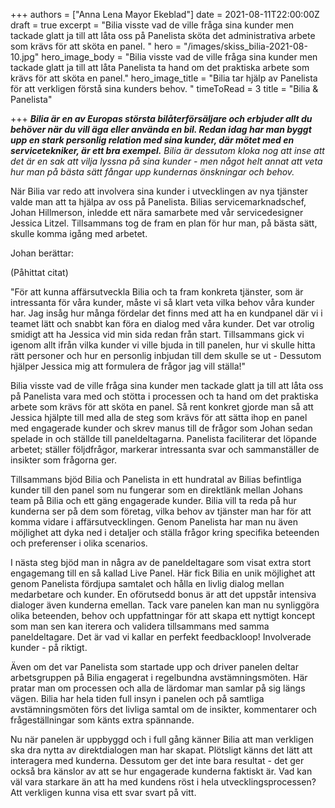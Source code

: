 +++
authors = ["Anna Lena Mayor Ekeblad"]
date = 2021-08-11T22:00:00Z
draft = true
excerpt = "Bilia visste vad de ville fråga sina kunder men tackade glatt ja till att låta oss på Panelista sköta det administrativa arbete som krävs för att sköta en panel. "
hero = "/images/skiss_bilia-2021-08-10.jpg"
hero_image_body = "Bilia visste vad de ville fråga sina kunder men tackade glatt ja till att låta Panelista ta hand om det praktiska arbete som krävs för att sköta en panel."
hero_image_title = "Bilia tar hjälp av Panelista för att verkligen förstå sina kunders behov. "
timeToRead = 3
title = "Bilia & Panelista"

+++
**_Bilia är en av Europas största bilåterförsäljare och erbjuder allt du behöver när du vill äga eller använda en bil. Redan idag har man byggt upp en stark personlig relation med sina kunder, där mötet med en servicetekniker, är ett bra exempel._** _Bilia är dessutom kloka nog att inse att det är en sak att vilja lyssna på sina kunder - men något helt annat att veta hur man på bästa sätt fångar upp kundernas önskningar och behov._

När Bilia var redo att involvera sina kunder i utvecklingen av nya tjänster valde man att ta hjälpa av oss på Panelista. Bilias servicemarknadschef, Johan Hillmerson, inledde ett nära samarbete med vår servicedesigner Jessica Litzel. Tillsammans tog de fram en plan för hur man, på bästa sätt, skulle komma igång med arbetet.

Johan berättar:

(Påhittat citat)

"För att kunna affärsutveckla Bilia och ta fram konkreta tjänster, som är intressanta för våra kunder, måste vi så klart veta vilka behov våra kunder har. Jag insåg hur många fördelar det finns med att ha en kundpanel där vi i teamet lätt och snabbt kan föra en dialog med våra kunder. Det var otrolig smidigt att ha Jessica vid min sida redan från start. Tillsammans gick vi igenom allt ifrån vilka kunder vi ville bjuda in till panelen, hur vi skulle hitta rätt personer och hur en personlig inbjudan till dem skulle se ut - Dessutom hjälper Jessica mig att formulera de frågor jag vill ställa!"

Bilia visste vad de ville fråga sina kunder men tackade glatt ja till att låta oss på Panelista vara med och stötta i processen och ta hand om det praktiska arbete som krävs för att sköta en panel. Så rent konkret gjorde man så att Jessica hjälpte till med alla de steg som krävs för att sätta ihop en panel med engagerade kunder och skrev manus till de frågor som Johan sedan spelade in och ställde till paneldeltagarna. Panelista faciliterar det löpande arbetet; ställer följdfrågor, markerar intressanta svar och sammanställer de insikter som frågorna ger.

Tillsammans bjöd Bilia och Panelista in ett hundratal av Bilias befintliga kunder till den panel som nu fungerar som en direktlänk mellan Johans team på Bilia och ett gäng engagerade kunder. Bilia vill ta reda på hur kunderna ser på dem som företag, vilka behov av tjänster man har för att komma vidare i affärsutvecklingen. Genom Panelista har man nu även möjlighet att dyka ned i detaljer och ställa frågor kring specifika beteenden och preferenser i olika scenarios.

I nästa steg bjöd man in några av de paneldeltagare som visat extra stort engagemang till en så kallad Live Panel. Här fick Bilia en unik möjlighet att genom Panelista fördjupa samtalet och hålla en livlig dialog mellan medarbetare och kunder. En oförutsedd bonus är att det uppstår intensiva dialoger även kunderna emellan. Tack vare panelen kan man nu synliggöra olika beteenden, behov och uppfattningar för att skapa ett nyttigt koncept som man sen kan iterera och validera tillsammans med samma paneldeltagare. Det är vad vi kallar en perfekt feedbackloop! Involverade kunder - på riktigt.

Även om det var Panelista som startade upp och driver panelen deltar arbetsgruppen på Bilia engagerat i regelbundna avstämningsmöten. Här pratar man om processen och alla de lärdomar man samlar på sig längs vägen. Bilia har hela tiden full insyn i panelen och på samtliga avstämningsmöten förs det livliga samtal om de insikter, kommentarer och frågeställningar som känts extra spännande.

Nu när panelen är uppbyggd och i full gång känner Bilia att man verkligen ska dra nytta av direktdialogen man har skapat. Plötsligt känns det lätt att interagera med kunderna. Dessutom ger det inte bara resultat - det ger också bra känslor av att se hur engagerade kunderna faktiskt är. Vad kan väl vara starkare än att ha med kundens röst i hela utvecklingsprocessen? Att verkligen kunna visa ett svar svart på vitt.